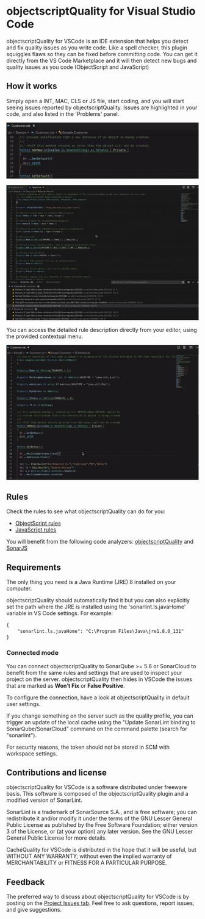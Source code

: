 # objectscriptQuality for Visual Studio Code

objectscriptQuality for VSCode is an IDE extension that helps you detect and fix quality issues as you write code. Like a spell checker,  this plugin  squiggles flaws so they can be fixed before committing code. You can get it directly from the VS Code Marketplace and it will then detect new bugs and quality issues as you code (ObjectScript and JavaScript)

## How it works

Simply open a INT, MAC, CLS or JS file, start coding, and you will start seeing issues reported by objectscriptQuality. Issues are highlighted in your code, and also listed in the 'Problems' panel.

![Checks on the fly](images/onthefly3.gif)

![Checks on the fly](images/onthefly2.gif)

You can access the detailed rule description directly from your editor, using the provided contextual menu.

![rule description](images/ruledescription.gif)

## Rules

Check the rules to see what objectscriptQuality can do for you:

- [ObjectScript rules](https://www.objectscriptQuality.com/docs/objectscriptquality-release/rules)
- [JavaScript rules](https://rules.sonarsource.com/javascript)

You will benefit from the following code analyzers: [objectscriptQuality](https://www.objectscriptQuality.com) and [SonarJS](https://redirect.sonarsource.com/plugins/javascript.html)

## Requirements

The only thing you need is a Java Runtime (JRE) 8 installed on your computer.

objectscriptQuality should automatically find it but you can also explicitly set the path where the JRE is installed using the 'sonarlint.ls.javaHome' variable in VS Code settings. For example:

    {
        "sonarlint.ls.javaHome": "C:\Program Files\Java\jre1.8.0_131"
    }

### Connected mode

You can connect objectscriptQuality to SonarQube >= 5.6 or SonarCloud to benefit from the same rules and settings that are used to inspect your project on the server. objectscriptQuality then hides in VSCode the issues that are marked as **Won’t Fix** or **False Positive**.

To configure the connection, have a look at objectscriptQuality in default user settings.

If you change something on the server such as the quality profile, you can trigger an update of the local cache using the "Update SonarLint binding to SonarQube/SonarCloud" command on the command palette (search for "sonarlint").

For security reasons, the token should not be stored in SCM with workspace settings.

## Contributions and license

objectscriptQuality for VSCode is a software distributed under freeware basis. This software is composed of the objectscriptQuality plugin and a modified version of SonarLint.

SonarLint is a trademark of SonarSource S.A., and is free software; you can redistribute it and/or modify it under the terms of the GNU Lesser General Public License as published by the Free Software Foundation; either version 3 of the License, or (at your option) any later version. See the GNU Lesser General Public License for more details.

CachéQuality for VSCode is distributed in the hope that it will be useful, but WITHOUT ANY WARRANTY; without even the implied warranty of MERCHANTABILITY or FITNESS FOR A PARTICULAR PURPOSE.

## Feedback

The preferred way to discuss about objectscriptQuality for VSCode is by posting on the [Project Issues tab](https://github.com/litesolutions/objectscriptquality-vscode/issues). Feel free to ask questions, report issues, and give suggestions.
